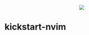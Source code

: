 <div align="center">
<img src="https://media4.giphy.com/media/ve43TyDQ3B4me7d22z/giphy.gif"/>
</div>

# kickstart-nvim
